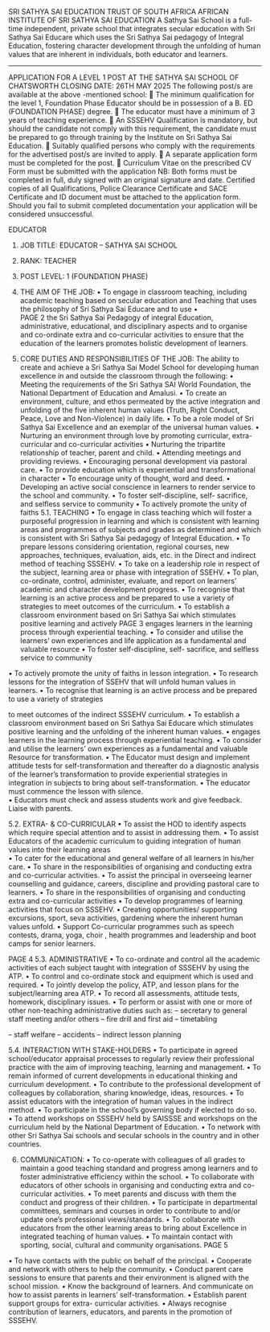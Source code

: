 SRI SATHYA SAI EDUCATION TRUST OF SOUTH AFRICA
                                            AFRICAN INSTITUTE OF SRI SATHYA SAI EDUCATION
A Sathya Sai School is a full-time independent, private school that integrates secular education with Sri Sathya Sai Educare which uses the Sri Sathya Sai pedagogy of Integral Education, fostering character development through the unfolding of human values that are inherent in individuals, both educator and learners.
__________________________________________________________________________________
APPLICATION FOR A LEVEL 1 POST AT THE SATHYA SAI SCHOOL OF CHATSWORTH
CLOSING DATE: 26TH MAY 2025
The following post/s are available at the above -mentioned school:
	The minimum qualification for the level 1, Foundation Phase Educator should be in possession of a B. ED (FOUNDATION PHASE) degree.
	The educator must have a minimum of 3 years of teaching experience.
	An SSSEHV Qualification is mandatory, but should the candidate not comply with this requirement, the candidate must be prepared to go through training by the Institute on Sri Sathya Sai Education.
	Suitably qualified persons who comply with the requirements for the advertised post/s are invited to apply.
	A separate application form must be completed for the post.
	Curriculum Vitae on the prescribed CV Form must be submitted with the application
NB:   Both forms must be completed in full, duly signed with an original signature and date. Certified copies of all Qualifications, Police Clearance Certificate and SACE Certificate and ID document must be attached to the application form.  Should you fail to submit completed documentation your application will be considered unsuccessful. 
 
 EDUCATOR
1. JOB TITLE: EDUCATOR – SATHYA SAI SCHOOL
2. RANK: TEACHER 
3. POST LEVEL: 1 (FOUNDATION PHASE)
4. THE AIM OF THE JOB:
•	To engage in classroom teaching, including academic teaching based on secular education and Teaching that uses the philosophy of Sri Sathya Sai Educare and to use 
•	
PAGE 2
the Sri Sathya Sai Pedagogy of integral Education, administrative, educational, and disciplinary aspects and to 
organise and co-ordinate extra and co-curricular activities to ensure that the education of the learners promotes holistic development of learners.

5. CORE DUTIES AND RESPONSIBILITIES OF THE JOB:
The ability to create and achieve a Sri Sathya Sai Model School for developing human excellence in and outside the classroom through the following:
•	Meeting the requirements of the Sri Sathya SAI World Foundation, the National Department of Education and Amalusi.
•	To create an environment, culture, and ethos permeated by the active integration and unfolding of the five inherent human values (Truth, Right Conduct, Peace, Love and Non-Violence) in daily life.
•	To be a role model of Sri Sathya Sai Excellence and an exemplar of the universal human values.
•	Nurturing an environment through love by promoting curricular, extra-curricular and co-curricular activities
•	Nurturing the tripartite relationship of teacher, parent and child.
•	Attending meetings and providing reviews.
•	Encouraging personal development via pastoral care.
•	To provide education which is experiential and transformational in character
•	To encourage unity of thought, word and deed.
•	Developing an active social conscience in learners to render service to the school and 
community.
•	To foster self-discipline, self- sacrifice, and selfless service to community
•	To actively promote the unity of faiths
5.1. TEACHING
•	To engage in class teaching which will foster a purposeful progression in learning and which 
is consistent with learning areas and programmes of subjects and grades as determined 
and which is consistent with Sri Sathya Sai pedagogy of Integral Education. 
•	To prepare lessons considering orientation, regional courses, new approaches, 
techniques, evaluation, aids, etc. in the Direct and indirect method of teaching SSSEHV. 
•	To take on a leadership role in respect of the subject, learning area or phase with integration of SSEHV.
•	To plan, co-ordinate, control, administer, evaluate, and report on learners’ academic and character development progress.
•	To recognise that learning is an active process and be prepared to use a variety of strategies 
to meet outcomes of the curriculum.
•	To establish a classroom environment based on Sri Sathya Sai which stimulates positive learning and actively 
PAGE 3
engages learners in the learning process through experiential teaching.
•	To consider and utilise the learners’ own experiences and life application as a fundamental and valuable resource
•	To foster self-discipline, self- sacrifice, and selfless service to community


•	To actively promote the unity of faiths in lesson integration.
•	To research lessons for the integration of SSEHV that will unfold human values in learners.
•	To recognise that learning is an active process and be prepared to use a variety of strategies 

to meet outcomes of the indirect SSSEHV curriculum.
•	To establish a classroom environment based on Sri Sathya Sai Educare which stimulates positive learning and the unfolding of the inherent human values.
•	engages learners in the learning process through experiential teaching.
•	To consider and utilise the learners’ own experiences as a fundamental and valuable 
Resource for transformation.
•	The Educator must design and implement attitude tests for self-transformation and 
thereafter do a diagnostic analysis of the learner’s transformation to provide experiential strategies in integration in subjects to bring about self-transformation.
•	The educator must commence the lesson with silence.  
•	Educators must check and assess students work and give feedback. Liaise with parents.

5.2. EXTRA- & CO-CURRICULAR
•	To assist the HOD to identify aspects which require special attention and to assist in 
addressing them.
•	To assist Educators of the academic curriculum to guiding integration of human values into their learning areas  
•	To cater for the educational and general welfare of all learners in his/her care.
•	To share in the responsibilities of organising and conducting extra and co-curricular activities.
•	To assist the principal in overseeing learner counselling and guidance, careers, discipline and providing pastoral care to learners.
•	To share in the responsibilities of organising and conducting extra and co-curricular activities 
•	To develop programmes of learning activities that focus on SSSEHV.
•	Creating opportunities/ supporting excursions, sport, seva activities, gardening where the inherent human values unfold.
•	Support Co-curricular programmes such as speech contests, drama, yoga, choir , health programmes and leadership and boot camps for senior learners.

PAGE 4
5.3. ADMINISTRATIVE
•	To co-ordinate and control all the academic activities of each subject taught with integration of SSSEHV by using the ATP.
•	To control and co-ordinate stock and equipment which is used and required.
•	To jointly develop the policy, ATP, and lesson plans for the subject/learning area  ATP.
•	To record all assessments, attitude tests, homework, disciplinary issues.
•	To perform or assist with one or more of other non-teaching administrative duties such as:
–	secretary to general staff meeting and/or others 
–	fire drill and first aid 
–	timetabling

–	staff welfare 
–	accidents
–	indirect lesson planning

5.4. INTERACTION WITH STAKE-HOLDERS
•	To participate in agreed school/educator appraisal processes to regularly review their professional practice with the aim of improving teaching, learning and management.
•	To remain informed of current developments in educational thinking and curriculum 
development.
•	To contribute to the professional development of colleagues by collaboration, sharing knowledge, ideas, resources.
•	To assist educators with the integration of human values in the indirect method.
•	To participate in the school’s governing body if elected to do so.
•	To attend workshops on SSSEHV held by  SAISSSE and workshops on the curriculum held by the National Department of Education.
•	To network with other Sri Sathya Sai schools and secular schools in the country and in other countries.

6. COMMUNICATION:
•	To co-operate with colleagues of all grades to maintain a good teaching standard and progress among learners and to foster administrative efficiency within the school.
•	To collaborate with educators of other schools in organising and conducting extra and co-curricular activities.
•	To meet parents and discuss with them the conduct and progress of their children.
•	To participate in departmental committees, seminars and courses in order to contribute to 
and/or update one’s professional views/standards.
•	To collaborate with educators from the other learning areas to bring about Excellence in integrated teaching of human values.
•	To maintain contact with sporting, social, cultural and community organisations.
PAGE 5

•	To have contacts with the public on behalf of the principal.
•	Cooperate and network with others to help the community.
•	Conduct parent care sessions to ensure that parents and their environment is aligned with the school mission. 
•	Know the background of learners. And communicate on how to assist parents in learners’ self-transformation.
•	Establish parent support groups for extra- curricular activities.
•	Always recognise contribution of learners, educators, and parents in the promotion of SSSEHV.
